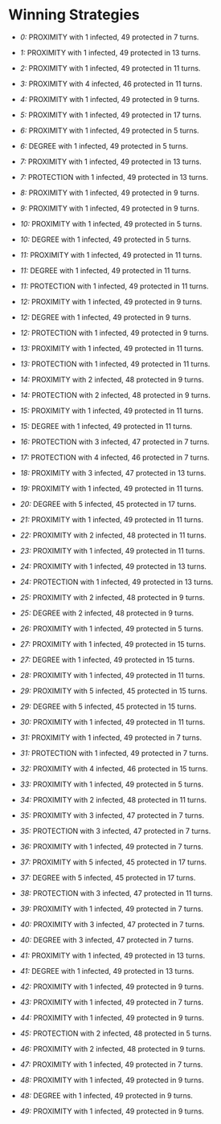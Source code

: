 # Winning Strategies

* _0:_ PROXIMITY with 1 infected, 49 protected in 7 turns.


* _1:_ PROXIMITY with 1 infected, 49 protected in 13 turns.


* _2:_ PROXIMITY with 1 infected, 49 protected in 11 turns.


* _3:_ PROXIMITY with 4 infected, 46 protected in 11 turns.


* _4:_ PROXIMITY with 1 infected, 49 protected in 9 turns.


* _5:_ PROXIMITY with 1 infected, 49 protected in 17 turns.


* _6:_ PROXIMITY with 1 infected, 49 protected in 5 turns.


* _6:_ DEGREE with 1 infected, 49 protected in 5 turns.


* _7:_ PROXIMITY with 1 infected, 49 protected in 13 turns.


* _7:_ PROTECTION with 1 infected, 49 protected in 13 turns.


* _8:_ PROXIMITY with 1 infected, 49 protected in 9 turns.


* _9:_ PROXIMITY with 1 infected, 49 protected in 9 turns.


* _10:_ PROXIMITY with 1 infected, 49 protected in 5 turns.


* _10:_ DEGREE with 1 infected, 49 protected in 5 turns.


* _11:_ PROXIMITY with 1 infected, 49 protected in 11 turns.


* _11:_ DEGREE with 1 infected, 49 protected in 11 turns.


* _11:_ PROTECTION with 1 infected, 49 protected in 11 turns.


* _12:_ PROXIMITY with 1 infected, 49 protected in 9 turns.


* _12:_ DEGREE with 1 infected, 49 protected in 9 turns.


* _12:_ PROTECTION with 1 infected, 49 protected in 9 turns.


* _13:_ PROXIMITY with 1 infected, 49 protected in 11 turns.


* _13:_ PROTECTION with 1 infected, 49 protected in 11 turns.


* _14:_ PROXIMITY with 2 infected, 48 protected in 9 turns.


* _14:_ PROTECTION with 2 infected, 48 protected in 9 turns.


* _15:_ PROXIMITY with 1 infected, 49 protected in 11 turns.


* _15:_ DEGREE with 1 infected, 49 protected in 11 turns.


* _16:_ PROTECTION with 3 infected, 47 protected in 7 turns.


* _17:_ PROTECTION with 4 infected, 46 protected in 7 turns.


* _18:_ PROXIMITY with 3 infected, 47 protected in 13 turns.


* _19:_ PROXIMITY with 1 infected, 49 protected in 11 turns.


* _20:_ DEGREE with 5 infected, 45 protected in 17 turns.


* _21:_ PROXIMITY with 1 infected, 49 protected in 11 turns.


* _22:_ PROXIMITY with 2 infected, 48 protected in 11 turns.


* _23:_ PROXIMITY with 1 infected, 49 protected in 11 turns.


* _24:_ PROXIMITY with 1 infected, 49 protected in 13 turns.


* _24:_ PROTECTION with 1 infected, 49 protected in 13 turns.


* _25:_ PROXIMITY with 2 infected, 48 protected in 9 turns.


* _25:_ DEGREE with 2 infected, 48 protected in 9 turns.


* _26:_ PROXIMITY with 1 infected, 49 protected in 5 turns.


* _27:_ PROXIMITY with 1 infected, 49 protected in 15 turns.


* _27:_ DEGREE with 1 infected, 49 protected in 15 turns.


* _28:_ PROXIMITY with 1 infected, 49 protected in 11 turns.


* _29:_ PROXIMITY with 5 infected, 45 protected in 15 turns.


* _29:_ DEGREE with 5 infected, 45 protected in 15 turns.


* _30:_ PROXIMITY with 1 infected, 49 protected in 11 turns.


* _31:_ PROXIMITY with 1 infected, 49 protected in 7 turns.


* _31:_ PROTECTION with 1 infected, 49 protected in 7 turns.


* _32:_ PROXIMITY with 4 infected, 46 protected in 15 turns.


* _33:_ PROXIMITY with 1 infected, 49 protected in 5 turns.


* _34:_ PROXIMITY with 2 infected, 48 protected in 11 turns.


* _35:_ PROXIMITY with 3 infected, 47 protected in 7 turns.


* _35:_ PROTECTION with 3 infected, 47 protected in 7 turns.


* _36:_ PROXIMITY with 1 infected, 49 protected in 7 turns.


* _37:_ PROXIMITY with 5 infected, 45 protected in 17 turns.


* _37:_ DEGREE with 5 infected, 45 protected in 17 turns.


* _38:_ PROTECTION with 3 infected, 47 protected in 11 turns.


* _39:_ PROXIMITY with 1 infected, 49 protected in 7 turns.


* _40:_ PROXIMITY with 3 infected, 47 protected in 7 turns.


* _40:_ DEGREE with 3 infected, 47 protected in 7 turns.


* _41:_ PROXIMITY with 1 infected, 49 protected in 13 turns.


* _41:_ DEGREE with 1 infected, 49 protected in 13 turns.


* _42:_ PROXIMITY with 1 infected, 49 protected in 9 turns.


* _43:_ PROXIMITY with 1 infected, 49 protected in 7 turns.


* _44:_ PROXIMITY with 1 infected, 49 protected in 9 turns.


* _45:_ PROTECTION with 2 infected, 48 protected in 5 turns.


* _46:_ PROXIMITY with 2 infected, 48 protected in 9 turns.


* _47:_ PROXIMITY with 1 infected, 49 protected in 7 turns.


* _48:_ PROXIMITY with 1 infected, 49 protected in 9 turns.


* _48:_ DEGREE with 1 infected, 49 protected in 9 turns.


* _49:_ PROXIMITY with 1 infected, 49 protected in 9 turns.


